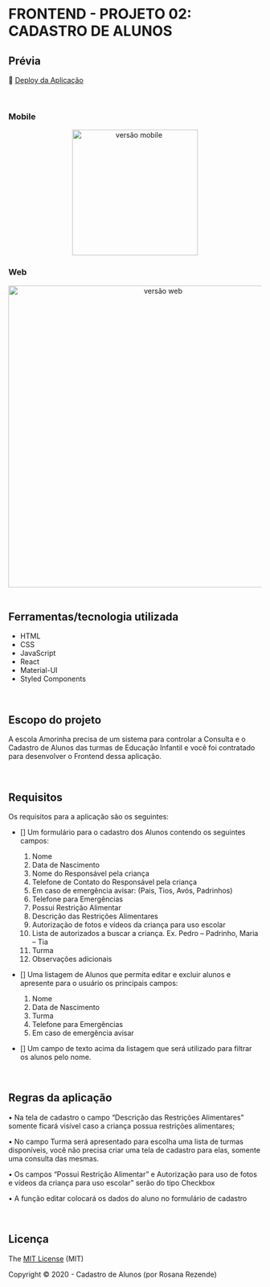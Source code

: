 # FRONTEND - PROJETO 02: CADASTRO DE ALUNOS

## Prévia

:dash: [Deploy da Aplicação](https://amorinha.surge.sh/)

<br>

### Mobile

<div align="center">
  <img  width='250' src='' alt="versão mobile">
</div>

### Web

<div align="center">
  <img  width='600' src='' alt="versão web">
</div>

<br>

## Ferramentas/tecnologia utilizada

- HTML
- CSS 
- JavaScript
- React
- Material-UI
- Styled Components

<br>

## Escopo do projeto

A escola Amorinha precisa de um sistema para controlar a Consulta e o Cadastro de Alunos das turmas de Educação Infantil e você foi contratado para desenvolver o Frontend dessa aplicação.

<br>

## Requisitos

Os requisitos para a aplicação são os seguintes:

- [] Um formulário para o cadastro dos Alunos contendo os seguintes campos:

    1. Nome
    2. Data de Nascimento
    3. Nome do Responsável pela criança
    4. Telefone de Contato do Responsável pela criança
    5. Em caso de emergência avisar: (Pais, Tios, Avós, Padrinhos)
    6. Telefone para Emergências
    7. Possui Restrição Alimentar
    8. Descrição das Restrições Alimentares
    9. Autorização de fotos e vídeos da criança para uso escolar
    10. Lista de autorizados a buscar a criança. Ex. Pedro – Padrinho, Maria – Tia
    11. Turma
    12. Observações adicionais



- [] Uma listagem de Alunos que permita editar e excluir alunos e apresente para o usuário os principais campos:
    1. Nome
    2. Data de Nascimento
    3. Turma
    4. Telefone para Emergências
    5. Em caso de emergência avisar


- [] Um campo de texto acima da listagem que será utilizado para filtrar os alunos pelo nome.

<br>

## Regras da aplicação

• Na tela de cadastro o campo “Descrição das Restrições Alimentares”  somente ficará visível caso a criança possua restrições alimentares;

• No campo Turma será apresentado para escolha uma lista de turmas disponíveis, você não precisa criar uma tela de cadastro para elas, somente uma consulta das mesmas.

• Os campos “Possui Restrição Alimentar” e Autorização para uso de fotos e vídeos da criança para uso escolar” serão do tipo Checkbox

• A função editar colocará os dados do aluno no formulário de cadastro

<br>

## Licença

The [MIT License]() (MIT)

Copyright :copyright: 2020 - Cadastro de Alunos (por Rosana Rezende)

<br>
